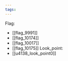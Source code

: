 ```yaml
---
tags:
---
```

Flag:
- [[flag_9991]]
- [[flag_10174]]
- [[flag_10017]]
- [[flag_10175]]
Look_point:
- [[u4138_look_point0]]
